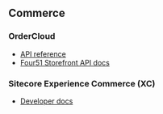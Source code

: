## Commerce

### OrderCloud

- [API reference](https://ordercloud.io/api-reference)
- [Four51 Storefront API docs](https://four51.github.io/#/api)

### Sitecore Experience Commerce (XC)

- [Developer docs](https://doc.sitecore.com/en/developers/101/xc/)
